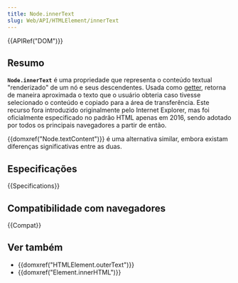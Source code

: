 ```yaml
---
title: Node.innerText
slug: Web/API/HTMLElement/innerText
---
```


{{APIRef("DOM")}}

## Resumo

**`Node.innerText`** é uma propriedade que representa o conteúdo textual "renderizado" de um nó e seus descendentes. Usada como [getter](/pt-BR/docs/), retorna de maneira aproximada o texto que o usuário obteria caso tivesse selecionado o conteúdo e copiado para a área de transferência. Este recurso fora introduzido originalmente pelo Internet Explorer, mas foi oficialmente especificado no padrão HTML apenas em 2016, sendo adotado por todos os principais navegadores a partir de então.

{{domxref("Node.textContent")}} é uma alternativa similar, embora existam diferenças significativas entre as duas.

## Especificações

{{Specifications}}

## Compatibilidade com navegadores

{{Compat}}

## Ver também

- {{domxref("HTMLElement.outerText")}}
- {{domxref("Element.innerHTML")}}
